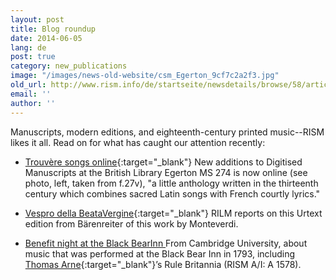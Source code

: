 ```yaml
---
layout: post
title: Blog roundup
date: 2014-06-05
lang: de
post: true
category: new_publications
image: "/images/news-old-website/csm_Egerton_9cf7c2a2f3.jpg"
old_url: http://www.rism.info/de/startseite/newsdetails/browse/58/article/64/blog-roundup.html
email: ''
author: ''
---
```


Manuscripts, modern editions, and eighteenth-century printed music--RISM likes it all. Read on for what has caught our attention recently:

- [Trouvère songs online](http://britishlibrary.typepad.co.uk/music/2014/05/trouvere-songs-online.html){:target="_blank"}
New additions to Digitised Manuscripts at the British Library
Egerton MS 274 is now online (see photo, left, taken from f.27v), "a little anthology written in the thirteenth century which combines sacred Latin songs with French courtly lyrics."

- [Vespro della BeataVergine](http://bibliolore.org/2014/05/31/vespro-della-beata-vergine/){:target="_blank"}
RILM reports on this Urtext edition from Bärenreiter of this work by Monteverdi.

- [Benefit night at the Black BearInn
](http://musicb3.wordpress.com/2014/05/30/benefit-night-at-the-black-bear-inn/)From Cambridge University, about music that was performed at the Black Bear Inn in 1793, including [Thomas Arne](https://opac.rism.info/metaopac/search.do?methodToCall=submitButtonCall&methodToCallParameter=submitSearch&refine=false&submitButtonCall_submitSearch=Suchen&searchCategories%5B0%5D=-1&searchString%5B0%5D=&combinationOperator%5B1%5D=AND&searchCategories%5B1%5D=200&searchString%5B1%5D=&combinationOperator%5B2%5D=AND&searchCategories%5B2%5D=100&searchString%5B2%5D=arne%2C+thomas&combinationOperator%5B3%5D=AND&searchCategories%5B3%5D=6015&searchString%5B3%5D=&searchRestrictionValue1%5B0%5D=&searchRestrictionID%5B0%5D=14&searchRestrictionValue1%5B1%5D=&searchRestrictionID%5B1%5D=13){:target="_blank"}’s Rule Britannia (RISM A/I: A 1578).